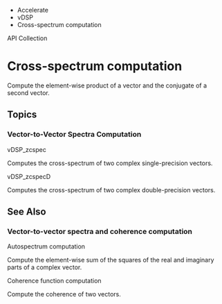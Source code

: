 

- Accelerate
- vDSP
-  Cross-spectrum computation 

API Collection

# Cross-spectrum computation

Compute the element-wise product of a vector and the conjugate of a second vector.

## Topics

### Vector-to-Vector Spectra Computation

vDSP_zcspec

Computes the cross-spectrum of two complex single-precision vectors.

vDSP_zcspecD

Computes the cross-spectrum of two complex double-precision vectors.

## See Also

### Vector-to-vector spectra and coherence computation

Autospectrum computation

Compute the element-wise sum of the squares of the real and imaginary parts of a complex vector.

Coherence function computation

Compute the coherence of two vectors.

